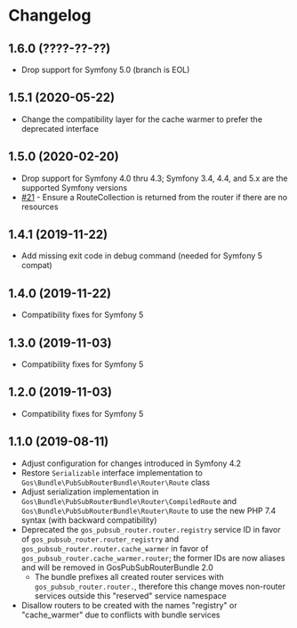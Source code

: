 # Changelog

## 1.6.0 (????-??-??)

- Drop support for Symfony 5.0 (branch is EOL)

## 1.5.1 (2020-05-22)

- Change the compatibility layer for the cache warmer to prefer the deprecated interface

## 1.5.0 (2020-02-20)

- Drop support for Symfony 4.0 thru 4.3; Symfony 3.4, 4.4, and 5.x are the supported Symfony versions
- [#21](https://github.com/GeniusesOfSymfony/PubSubRouterBundle/issues/21) - Ensure a RouteCollection is returned from the router if there are no resources

## 1.4.1 (2019-11-22)

- Add missing exit code in debug command (needed for Symfony 5 compat)

## 1.4.0 (2019-11-22)

- Compatibility fixes for Symfony 5

## 1.3.0 (2019-11-03)

- Compatibility fixes for Symfony 5

## 1.2.0 (2019-11-03)

- Compatibility fixes for Symfony 5

## 1.1.0 (2019-08-11)

- Adjust configuration for changes introduced in Symfony 4.2
- Restore `Serializable` interface implementation to `Gos\Bundle\PubSubRouterBundle\Router\Route` class
- Adjust serialization implementation in `Gos\Bundle\PubSubRouterBundle\Router\CompiledRoute` and  `Gos\Bundle\PubSubRouterBundle\Router\Route` to use the new PHP 7.4 syntax (with backward compatibility)
- Deprecated the `gos_pubsub_router.router.registry` service ID in favor of `gos_pubsub_router.router_registry` and `gos_pubsub_router.router.cache_warmer` in favor of `gos_pubsub_router.cache_warmer.router`; the former IDs are now aliases and will be removed in GosPubSubRouterBundle 2.0
    - The bundle prefixes all created router services with `gos_pubsub_router.router.`, therefore this change moves non-router services outside this "reserved" service namespace
- Disallow routers to be created with the names "registry" or "cache_warmer" due to conflicts with bundle services

